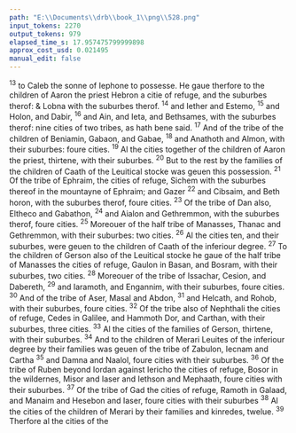 ```yaml
---
path: "E:\\Documents\\drb\\book_1\\png\\528.png"
input_tokens: 2270
output_tokens: 979
elapsed_time_s: 17.957475799999898
approx_cost_usd: 0.021495
manual_edit: false
---
```

<sup>13</sup> to Caleb the sonne of Iephone to possesse. He gaue therfore
to the children of Aaron the priest Hebron a citie of refuge,
and the suburbes therof: & Lobna with the suburbes therof. <sup>14</sup>
and Iether and Estemo, <sup>15</sup> and Holon, and Dabir, <sup>16</sup> and Ain,
and Ieta, and Bethsames, with the suburbes therof: nine cities
of two tribes, as hath bene said. <sup>17</sup> And of the tribe of the children
of Beniamin, Gabaon, and Gabae, <sup>18</sup> and Anathoth and
Almon, with their suburbes: foure cities. <sup>19</sup> Al the cities together
of the children of Aaron the priest, thirtene, with their
suburbes. <sup>20</sup> But to the rest by the families of the children of
Caath of the Leuitical stocke was geuen this possession. <sup>21</sup> Of
the tribe of Ephraim, the cities of refuge, Sichem with the
suburbes thereof in the mountayne of Ephraim; and Gazer
<sup>22</sup> and Cibsaim, and Beth horon, with the suburbes therof,
foure cities. <sup>23</sup> Of the tribe of Dan also, Eltheco and Gabathon,
<sup>24</sup> and Aialon and Gethremmon, with the suburbes
therof, foure cities. <sup>25</sup> Moreouer of the half tribe of Manasses,
Thanac and Gethremmon, with their suburbes: two
cities. <sup>26</sup> Al the cities ten, and their suburbes, were geuen to
the children of Caath of the inferiour degree. <sup>27</sup> To the children
of Gerson also of the Leuitical stocke he gaue of the half
tribe of Manasses the cities of refuge, Gaulon in Basan, and
Bosram, with their suburbes, two cities. <sup>28</sup> Moreouer of the
tribe of Issachar, Cesion, and Dabereth, <sup>29</sup> and Iaramoth,
and Engannim, with their suburbes, foure cities. <sup>30</sup> And of
the tribe of Aser, Masal and Abdon, <sup>31</sup> and Helcath, and
Rohob, with their suburbes, foure cities. <sup>32</sup> Of the tribe
also of Nephthali the cities of refuge, Cedes in Galilee,
and Hammoth Dor, and Carthan, with their suburbes,
three cities. <sup>33</sup> Al the cities of the families of Gerson,
thirtene, with their suburbes. <sup>34</sup> And to the children of
Merari Leuites of the inferiour degree by their families
was geuen of the tribe of Zabulon, Iecnam and Cartha
<sup>35</sup> and Damna and Naalol, foure cities with their suburbes.
<sup>36</sup> Of the tribe of Ruben beyond Iordan against Iericho the
cities of refuge, Bosor in the wildernes, Misor and Iaser and
Iethson and Mephaath, foure cities with their suburbes.
<sup>37</sup> Of the tribe of Gad the cities of refuge, Ramoth in Galaad,
and Manaim and Hesebon and Iaser, foure cities with their
suburbes <sup>38</sup> Al the cities of the children of Merari by their
families and kinredes, twelue. <sup>39</sup> Therfore al the cities of the

[^1]: Iosvue